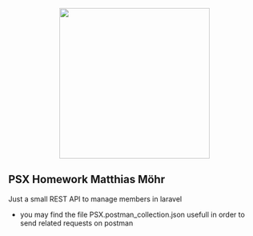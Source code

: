 <p align="center"><img src="https://psx-gmbh.com/wp-content/themes/flat-bootstrap-child/assets/img/psx_logo_svg.svg" width="300"></p>

## PSX Homework Matthias Möhr

Just a small REST API to manage members in laravel

- you may find the file PSX.postman_collection.json usefull in order to send related requests on postman